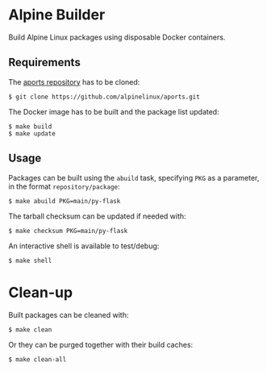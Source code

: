 Alpine Builder
==============

Build Alpine Linux packages using disposable Docker containers.

## Requirements

The [aports repository][aports] has to be cloned:

    $ git clone https://github.com/alpinelinux/aports.git

The Docker image has to be built and the package list updated:

    $ make build
    $ make update

## Usage

Packages can be built using the `abuild` task, specifying `PKG` as a parameter, in the format `repository/package`:

    $ make abuild PKG=main/py-flask

The tarball checksum can be updated if needed with:

    $ make checksum PKG=main/py-flask

An interactive shell is available to test/debug:

    $ make shell

# Clean-up

Built packages can be cleaned with:

    $ make clean

Or they can be purged together with their build caches:

    $ make clean-all


[aports]: https://github.com/alpinelinux/aports
